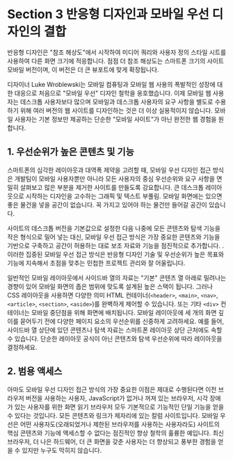 # Section 3 반응형 디자인과 모바일 우선 디자인의 결합

반응형 디자인은 "참조 해상도"에서 시작하여 미디어 쿼리와 사용자 정의 스타일 시트를 사용하여 다른 화면 크기에 적응합니다. 점점 더 참조 해상도는 스마트폰 크기의 사이트 모바일 버전이며, 이 버전은 더 큰 뷰포트에 맞게 확장됩니다.

디자이너 Luke Wroblewski는 모바일 컴퓨팅과 모바일 웹 사용의 폭발적인 성장에 대한 대응으로 처음으로 "모바일 우선" 디자인 철학을 옹호했습니다. 이제 모바일 웹 사용자는 데스크톱 사용자보다 많으며 모바일과 데스크톱 사용자의 요구 사항을 별도로 수용하기 위해 여러 버전의 웹 사이트를 디자인하는 것은 더 이상 실용적이지 않습니다. 모바일 사용자는 기본 정보만 제공하는 단순한 "모바일 사이트"가 아닌 완전한 웹 경험을 원합니다.

## 1. 우선순위가 높은 콘텐츠 및 기능

스마트폰의 심각한 레이아웃과 대역폭 제약을 고려할 때, 모바일 우선 디자인 접근 방식은 개발팀이 모바일 사용자뿐만 아니라 모든 사용자의 중심 우선순위와 요구 사항을 면밀히 살펴보고 많은 부분을 제거한 사이트를 만들도록 강요합니다. 큰 데스크톱 레이아웃으로 시작하는 디자인을 고수하는 그래픽 및 텍스트 부풀림. 모바일 화면에는 있으면 좋은 물건을 넣을 공간이 없습니다. 꼭 가지고 있어야 하는 물건만 들어갈 공간이 있습니다.

사이트의 데스크톱 버전을 기본값으로 설정한 다음 나중에 모든 콘텐츠와 탐색 기능을 작은 형식으로 밀어 넣는 대신, 모바일 우선 접근 방식은 가장 중요한 콘텐츠와 기능을 기반으로 구축하고 공간이 허용하는 대로 보조 자료와 기능을 점진적으로 추가합니다. . 이러한 집중된 모바일 우선 접근 방식은 반응형 디자인 기술 및 우선순위가 높은 목표와 기능에 지속해서 초점을 맞추는 민첩한 프로젝트 관리와 잘 어울립니다.

일반적인 모바일 레이아웃에서 사이드바 열의 자료는 "기본" 콘텐츠 열 아래로 밀려나는 경향이 있어 모바일 화면의 좁은 범위에 맞도록 설계된 높은 스택이 됩니다. 그러나 CSS 레이아웃을 사용하면 다양한 의미 HTML 컨테이너(`<header>`, `<main>`, `<nav>`, `<article>`, `<section>`, `<aside>`)를 완벽하게 제어할 수 있습니다. 또는 기타 `<div>` 컨테이너는 모바일 중단점을 위해 화면에 배치됩니다. 모바일 레이아웃에 세 개의 화면 깊이를 묻어두기 전에 다양한 페이지 요소의 우선순위를 신중하게 고려하세요. 예를 들어, 사이드바 열 상단에 있던 콘텐츠나 탐색 자료는 스마트폰 레이아웃 상단 근처에도 속할 수 있습니다. 단순한 레이아웃 공식이 아닌 콘텐츠와 탐색 우선순위에 따라 레이아웃을 결정하세요.

## 2. 범용 액세스

아마도 모바일 우선 디자인 접근 방식의 가장 중요한 이점은 제대로 수행된다면 이전 브라우저 버전을 사용하는 사용자, JavaScript가 없거나 꺼져 있는 브라우저, 시각 장애가 있는 사용자를 위한 화면 읽기 브라우저 모두 기본적으로 기능적인 단일 기능을 얻을 수 있다는 것입니다. 모든 콘텐츠와 링크가 제자리에 있는 칼럼 사이트입니다. 모바일 우선은 어떤 사용자도(오래되었거나 제한된 브라우저를 사용하는 사용자라도) 사이트의 핵심 콘텐츠와 기능에 액세스할 수 없다는 점진적인 향상 철학의 훌륭한 예입니다. 최신 브라우저, 더 나은 하드웨어, 더 큰 화면을 갖춘 사용자는 더 향상되고 풍부한 경험을 얻을 수 있지만 누구도 막히지 않습니다.
